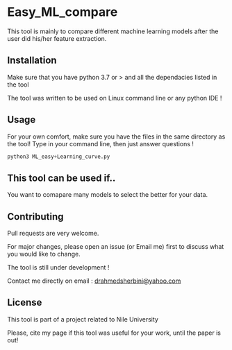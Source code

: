 # Easy_ML_compare


This tool is mainly to compare different machine learning models after the user did his/her feature extraction.

## Installation

Make sure that you have python 3.7 or > and all the dependacies listed in the tool

The tool was written to be used on Linux command line or any python IDE !

## Usage
For your own comfort, make sure you have the files in the same directory as the tool!
Type in your command line, then just answer questions !


```python
python3 ML_easy+Learning_curve.py

```

## This tool can be used if..
You want to comapare many models to select the better for your data.

## Contributing
Pull requests are very welcome. 


For major changes, please open an issue (or Email me) first to discuss what you would like to change.

The tool is still under development !

Contact me directly on email : drahmedsherbini@yahoo.com
## License
This tool is part of a project related to Nile University 

Please, cite my page if this tool was useful for your work, until the paper is out!
